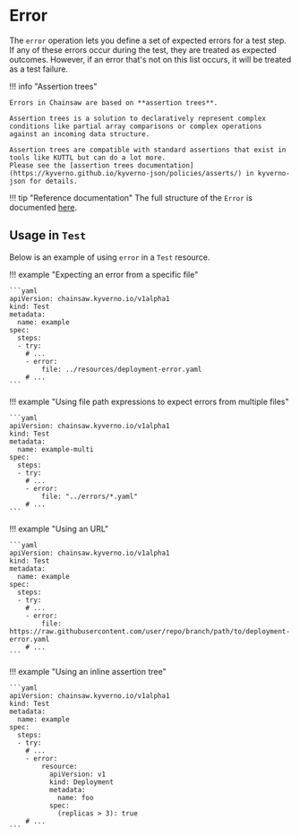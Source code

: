 # Error

The `error` operation lets you define a set of expected errors for a test step. If any of these errors occur during the test, they are treated as expected outcomes. However, if an error that's not on this list occurs, it will be treated as a test failure.

!!! info "Assertion trees"

    Errors in Chainsaw are based on **assertion trees**.

    Assertion trees is a solution to declaratively represent complex conditions like partial array comparisons or complex operations against an incoming data structure.

    Assertion trees are compatible with standard assertions that exist in tools like KUTTL but can do a lot more.
    Please see the [assertion trees documentation](https://kyverno.github.io/kyverno-json/policies/asserts/) in kyverno-json for details.

!!! tip "Reference documentation"
    The full structure of the `Error` is documented [here](../apis/chainsaw.v1alpha1.md#chainsaw-kyverno-io-v1alpha1-Error).

## Usage in `Test`

Below is an example of using `error` in a `Test` resource.

!!! example "Expecting an error from a specific file"

    ```yaml
    apiVersion: chainsaw.kyverno.io/v1alpha1
    kind: Test
    metadata:
      name: example
    spec:
      steps:
      - try:
        # ...
        - error:
            file: ../resources/deployment-error.yaml
        # ...
    ```

!!! example "Using file path expressions to expect errors from multiple files"

    ```yaml
    apiVersion: chainsaw.kyverno.io/v1alpha1
    kind: Test
    metadata:
      name: example-multi
    spec:
      steps:
      - try:
        # ...
        - error:
            file: "../errors/*.yaml"
        # ...
    ```

!!! example "Using an URL"

    ```yaml
    apiVersion: chainsaw.kyverno.io/v1alpha1
    kind: Test
    metadata:
      name: example
    spec:
      steps:
      - try:
        # ...
        - error:
            file: https://raw.githubusercontent.com/user/repo/branch/path/to/deployment-error.yaml
        # ...
    ```

!!! example "Using an inline assertion tree"

    ```yaml
    apiVersion: chainsaw.kyverno.io/v1alpha1
    kind: Test
    metadata:
      name: example
    spec:
      steps:
      - try:
        # ...
        - error:
            resource:
              apiVersion: v1
              kind: Deployment
              metadata:
                name: foo
              spec:
                (replicas > 3): true
        # ...
    ```
